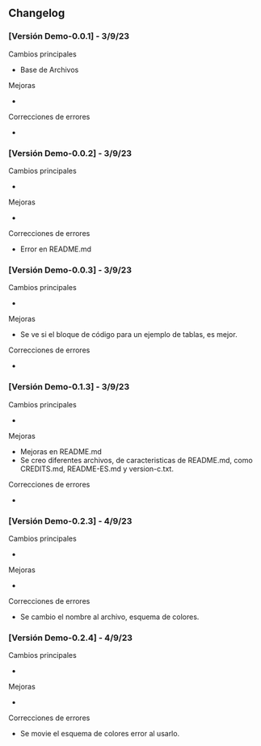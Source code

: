 ## Changelog
### [Versión Demo-0.0.1] - 3/9/23

Cambios principales

- Base de Archivos

Mejoras

-

Correcciones de errores

-

### [Versión Demo-0.0.2] - 3/9/23

Cambios principales

- 

Mejoras

-

Correcciones de errores

- Error en README.md

### [Versión Demo-0.0.3] - 3/9/23

Cambios principales

- 

Mejoras

- Se ve si el bloque de código para un ejemplo de tablas, es mejor.

Correcciones de errores

- 

### [Versión Demo-0.1.3] - 3/9/23

Cambios principales

- 

Mejoras

- Mejoras en README.md
- Se creo diferentes archivos, de caracteristicas de README.md, como CREDITS.md, README-ES.md y version-c.txt.

Correcciones de errores

- 

### [Versión Demo-0.2.3] - 4/9/23

Cambios principales

- 

Mejoras

- 

Correcciones de errores

- Se cambio el nombre al archivo, esquema de colores.

### [Versión Demo-0.2.4] - 4/9/23

Cambios principales

- 

Mejoras

- 

Correcciones de errores

- Se movie el esquema de colores error al usarlo.
